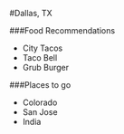 #Dallas, TX

###Food Recommendations 
- City Tacos
- Taco Bell
- Grub Burger

###Places to go
- Colorado
- San Jose
- India